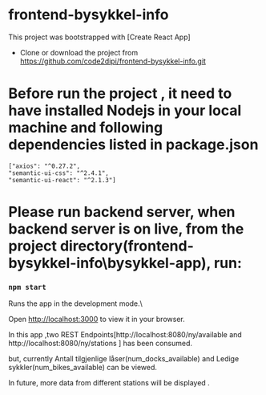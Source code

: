 # frontend-bysykkel-info

This project was bootstrapped with [Create React App]

- Clone or download the project from https://github.com/code2dipi/frontend-bysykkel-info.git 


# Before run the project , it need to have installed Nodejs in your local machine and following dependencies listed in package.json  
    ["axios": "^0.27.2",
    "semantic-ui-css": "^2.4.1",
    "semantic-ui-react": "^2.1.3"]

 # Please run backend server, when backend server is on live, from the project directory(frontend-bysykkel-info\bysykkel-app),  run:


### `npm start`

Runs the app in the development mode.\

Open [http://localhost:3000](http://localhost:3000) to view it in your browser.

In this app ,two REST Endpoints[http://localhost:8080/ny/available and http://localhost:8080/ny/stations ] has been consumed.

but, currently Antall tilgjenlige låser(num_docks_available) and Ledige sykkler(num_bikes_available) can be viewed.

In future, more data from different stations will be displayed . 
